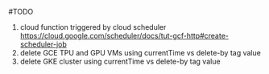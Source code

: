 #TODO

1. cloud function triggered by cloud scheduler https://cloud.google.com/scheduler/docs/tut-gcf-http#create-scheduler-job
2. delete GCE TPU and GPU VMs using currentTime vs delete-by tag value
3. delete GKE cluster using currentTime vs delete-by tag value

